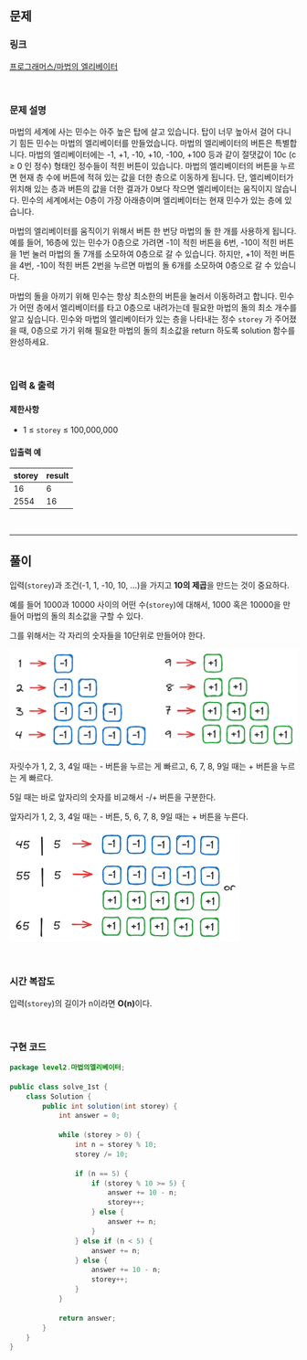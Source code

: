 ## 문제

### 링크

[프로그래머스/마법의 엘리베이터](https://school.programmers.co.kr/learn/courses/30/lessons/148653)

<br>

### 문제 설명

마법의 세계에 사는 민수는 아주 높은 탑에 살고 있습니다. 탑이 너무 높아서 걸어 다니기 힘든 민수는 마법의 엘리베이터를 만들었습니다. 마법의 엘리베이터의 버튼은 특별합니다. 마법의 엘리베이터에는 -1, +1, -10, +10, -100, +100 등과 같이 절댓값이 10c (c ≥ 0 인 정수) 형태인 정수들이 적힌 버튼이 있습니다. 마법의 엘리베이터의 버튼을 누르면 현재 층 수에 버튼에 적혀 있는 값을 더한 층으로 이동하게 됩니다. 단, 엘리베이터가 위치해 있는 층과 버튼의 값을 더한 결과가 0보다 작으면 엘리베이터는 움직이지 않습니다. 민수의 세계에서는 0층이 가장 아래층이며 엘리베이터는 현재 민수가 있는 층에 있습니다.

마법의 엘리베이터를 움직이기 위해서 버튼 한 번당 마법의 돌 한 개를 사용하게 됩니다.예를 들어, 16층에 있는 민수가 0층으로 가려면 -1이 적힌 버튼을 6번, -10이 적힌 버튼을 1번 눌러 마법의 돌 7개를 소모하여 0층으로 갈 수 있습니다. 하지만, +1이 적힌 버튼을 4번, -10이 적힌 버튼 2번을 누르면 마법의 돌 6개를 소모하여 0층으로 갈 수 있습니다.

마법의 돌을 아끼기 위해 민수는 항상 최소한의 버튼을 눌러서 이동하려고 합니다. 민수가 어떤 층에서 엘리베이터를 타고 0층으로 내려가는데 필요한 마법의 돌의 최소 개수를 알고 싶습니다. 민수와 마법의 엘리베이터가 있는 층을 나타내는 정수 `storey` 가 주어졌을 때, 0층으로 가기 위해 필요한 마법의 돌의 최소값을 return 하도록 solution 함수를 완성하세요.

<br>

### 입력 & 출력

#### 제한사항

- 1 ≤ `storey` ≤ 100,000,000

#### 입출력 예

|storey|result|
|---|---|
|16|6|
|2554|16|

<br>

---

## 풀이

입력(`storey`)과 조건(-1, 1, -10, 10, ...)을 가지고 <b>10의 제곱</b>을 만드는 것이 중요하다.  

예를 들어 1000과 10000 사이의 어떤 수(`storey`)에 대해서, 1000 혹은 10000을 만들어 마법의 돌의 최소값을 구할 수 있다.  

그를 위해서는 각 자리의 숫자들을 10단위로 만들어야 한다.  

![img.png](img.png)

자릿수가 1, 2, 3, 4일 때는 - 버튼을 누르는 게 빠르고, 6, 7, 8, 9일 때는 + 버튼을 누르는 게 빠르다.  

5일 때는 바로 앞자리의 숫자를 비교해서 -/+ 버튼을 구분한다.  

앞자리가 1, 2, 3, 4일 때는 - 버튼, 5, 6, 7, 8, 9일 때는 + 버튼을 누른다.  

![img_1.png](img_1.png)

<br>

### 시간 복잡도

입력(`storey`)의 길이가 n이라면 <b>O(n)</b>이다.  

<br>

### 구현 코드

```java
package level2.마법의엘리베이터;

public class solve_1st {
    class Solution {
        public int solution(int storey) {
            int answer = 0;

            while (storey > 0) {
                int n = storey % 10;
                storey /= 10;

                if (n == 5) {
                    if (storey % 10 >= 5) {
                        answer += 10 - n;
                        storey++;
                    } else {
                        answer += n;
                    }
                } else if (n < 5) {
                    answer += n;
                } else {
                    answer += 10 - n;
                    storey++;
                }
            }

            return answer;
        }
    }
}
```